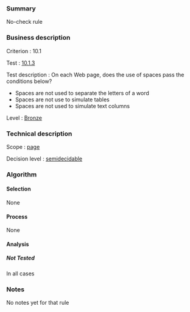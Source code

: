 ### Summary

No-check rule

### Business description

Criterion : 10.1

Test :
[10.1.3](http://www.accessiweb.org/index.php/accessiweb-22-english-version.html#test-10-1-3)

Test description : On each Web page, does the use of spaces pass the
conditions below?

-   Spaces are not used to separate the letters of a word
-   Spaces are not use to simulate tables
-   Spaces are not used to simulate text columns

Level : [Bronze](/en/category/rules-design/accessiweb-11/level/bronze)

### Technical description

Scope : [page](/en/category/rules-design/accessiweb-11/scope/page)

Decision level :
[semidecidable](/en/category/rules-design/accessiweb-11/decision-level/semidecidable)

### Algorithm

#### Selection

None

#### Process

None

#### Analysis

##### Not Tested

In all cases

### Notes

No notes yet for that rule
